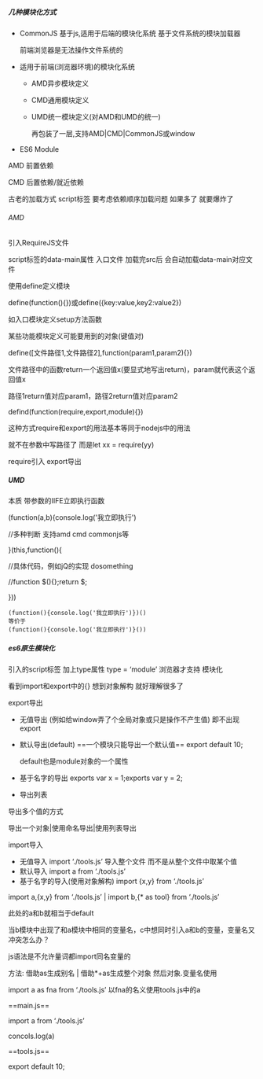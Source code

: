 ##### 几种模块化方式

- CommonJS 基于js,适用于后端的模块化系统 基于文件系统的模块加载器

  前端浏览器是无法操作文件系统的

- 适用于前端(浏览器环境)的模块化系统

  - AMD异步模块定义

  - CMD通用模块定义

  - UMD统一模块定义(对AMD和UMD的统一)

    再包装了一层,支持AMD|CMD|CommonJS或window

- ES6 Module



AMD 前置依赖 

CMD 后置依赖/就近依赖



古老的加载方式 script标签 要考虑依赖顺序加载问题 如果多了 就要爆炸了



###### AMD

引入RequireJS文件

script标签的data-main属性 入口文件 加载完src后 会自动加载data-main对应文件



使用define定义模块

define(function(){})或define({key:value,key2:value2})

如入口模块定义setup方法函数

某些功能模块定义可能要用到的对象(键值对)



define([文件路径1,文件路径2],function(param1,param2){})

文件路径中的函数return一个返回值x(要显式地写出return)，param就代表这个返回值x

路径1return值对应param1，路径2return值对应param2



defind(function(require,export,module){})

这种方式require和export的用法基本等同于nodejs中的用法

就不在参数中写路径了 而是let xx = require(yy)

require引入 export导出







##### **UMD**

本质 带参数的IIFE立即执行函数

(function(a,b){console.log('我立即执行')

//多种判断 支持amd cmd commonjs等

}(this,function(){

//具体代码，例如jQ的实现 dosomething

//function \$(){};return \$;

}))

```
(function(){console.log('我立即执行')})()
等价于
(function(){console.log('我立即执行')}())
```





##### es6原生模块化



引入的script标签 加上type属性 type = ‘module’ 浏览器才支持 模块化

看到import和export中的{} 想到对象解构 就好理解很多了



export导出

- 无值导出 (例如给window弄了个全局对象或只是操作不产生值) 即不出现export

- 默认导出(default) ==一个模块只能导出一个默认值== export default 10; 

  default也是module对象的一个属性

- 基于名字的导出 exports var x = 1;exports var y = 2;

- 导出列表



导出多个值的方式

导出一个对象|使用命名导出|使用列表导出



import导入

- 无值导入 import ‘./tools.js’ 导入整个文件 而不是从整个文件中取某个值
- 默认导入 import a from ‘./tools.js’
- 基于名字的导入(使用对象解构) import {x,y} from ‘./tools.js’



import a,{x,y} from ‘./tools.js’ | import b,{* as tool} from ‘./tools.js’

此处的a和b就相当于default



当b模块中出现了和a模块中相同的变量名，c中想同时引入a和b的变量，变量名又冲突怎么办？

js语法是不允许量词都import同名变量的

方法: 借助as生成别名 | 借助*+as生成整个对象 然后对象.变量名使用

import a as fna from ‘./tools.js’ 以fna的名义使用tools.js中的a



==main.js==

import a from ‘./tools.js’

concols.log(a)



==tools.js==

export default 10;